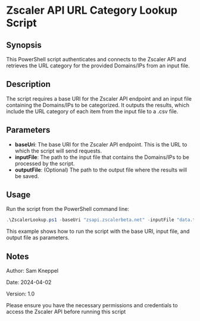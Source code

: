 # Zscaler API URL Category Lookup Script

## Synopsis
This PowerShell script authenticates and connects to the Zscaler API and retrieves the URL category for the provided Domains/IPs from an input file.

## Description
The script requires a base URI for the Zscaler API endpoint and an input file containing the Domains/IPs to be categorized. It outputs the results, which include the URL category of each item from the input file to a .csv file.

## Parameters

- **baseUri**: The base URI for the Zscaler API endpoint. This is the URL to which the script will send requests.
- **inputFile**: The path to the input file that contains the Domains/IPs to be processed by the script.
- **outputFile**: (Optional) The path to the output file where the results will be saved.

## Usage

Run the script from the PowerShell command line:

```powershell
.\ZscalerLookup.ps1 -baseUri "zsapi.zscalerbeta.net" -inputFile "data.txt" -outputFile "output.csv"
```
This example shows how to run the script with the base URI, input file, and output file as parameters.

## Notes
Author: Sam Kneppel

Date: 2024-04-02

Version: 1.0

Please ensure you have the necessary permissions and credentials to access the Zscaler API before running this script